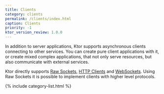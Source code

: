 ```yaml
---
title: Clients
category: clients
permalink: /clients/index.html
caption: Clients
priority: -1 
ktor_version_review: 1.0.0
---
```


In addition to server applications, Ktor supports asynchronous clients
connecting to other services. You can create pure client applications with it,
or create mixed complex applications, that not only serve resources, but also communicate
with external services.

Ktor directly supports [Raw Sockets](/clients/raw-sockets.html), [HTTP Clients](/clients/http-client.html) and [WebSockets](/clients/websockets.html).
Using Raw Sockets it is possible to implement clients with higher level protocols.

{% include category-list.html %}
